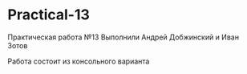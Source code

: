 # Practical-13

Практическая работа №13 Выполнили Андрей Добжинский и Иван Зотов

Работа состоит из консольного варианта 
